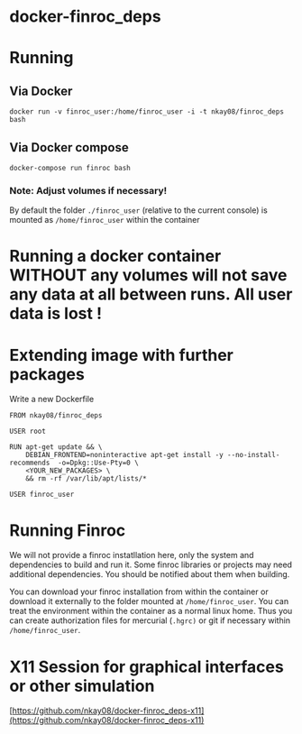 # docker-finroc_deps

# Running
## Via Docker
`docker run -v finroc_user:/home/finroc_user -i -t nkay08/finroc_deps bash`
## Via Docker compose
`docker-compose run finroc bash`

### Note: Adjust volumes if necessary!
By default the folder `./finroc_user` (relative to the current console) is mounted as `/home/finroc_user` within the container

# Running a docker container WITHOUT any volumes will not save any data at all between runs. All user data is lost !

# Extending image with further packages
Write a new Dockerfile
```
FROM nkay08/finroc_deps

USER root

RUN apt-get update && \
    DEBIAN_FRONTEND=noninteractive apt-get install -y --no-install-recommends  -o=Dpkg::Use-Pty=0 \
    <YOUR_NEW_PACKAGES> \
    && rm -rf /var/lib/apt/lists/*  
    
USER finroc_user
```

# Running Finroc
We will not provide a finroc instatllation here, only the system and dependencies to build and run it.
Some finroc libraries or projects may need additional dependencies. You should be notified about them when building.

You can download your finroc installation from within the container or download it externally to the folder mounted at `/home/finroc_user`. You can treat the environment within the container as a normal linux home. Thus you can create authorization files for mercurial (`.hgrc)` or git if necessary within `/home/finroc_user`.

# X11 Session for graphical interfaces or other simulation
[https://github.com/nkay08/docker-finroc_deps-x11](https://github.com/nkay08/docker-finroc_deps-x11)

